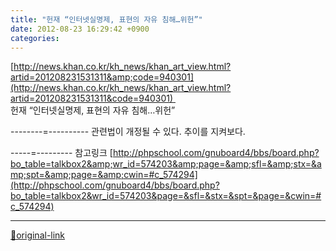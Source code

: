 ```yaml
---
title: "헌재 “인터넷실명제, 표현의 자유 침해…위헌”"
date: 2012-08-23 16:29:42 +0900
categories: 
---
```

  

[http://news.khan.co.kr/kh_news/khan_art_view.html?artid=201208231531311&amp;code=940301](http://news.khan.co.kr/kh_news/khan_art_view.html?artid=201208231531311&code=940301)   
헌재 “인터넷실명제, 표현의 자유 침해…위헌”  
  
  

--------=----------
관련법이 개정될 수 있다. 추이를 지켜보다.
  

-----=---------
참고링크
[http://phpschool.com/gnuboard4/bbs/board.php?bo_table=talkbox2&amp;wr_id=574203&amp;page=&amp;sfl=&amp;stx=&amp;spt=&amp;page=&amp;cwin=#c_574294](http://phpschool.com/gnuboard4/bbs/board.php?bo_table=talkbox2&wr_id=574203&page=&sfl=&stx=&spt=&page=&cwin=#c_574294)



***
[🔗original-link](http://www.mins01.com/mh/tech/read/793)